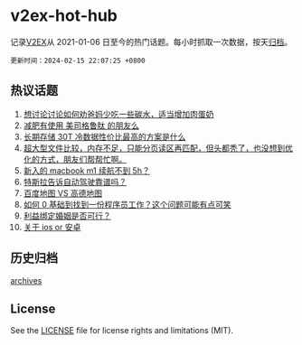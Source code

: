 # v2ex-hot-hub

 记录[V2EX](https://www.v2ex.com/)从 2021-01-06 日至今的热门话题。每小时抓取一次数据，按天[归档](archives)。

`更新时间：2024-02-15 22:07:25 +0800`

## 热议话题

1. [想讨论讨论如何劝爸妈少吃一些碳水，适当增加肉蛋奶](https://www.v2ex.com/t/1015676)
1. [减肥有使用 美司格鲁肽 的朋友么](https://www.v2ex.com/t/1015678)
1. [长期存储 30T 冷数据性价比最高的方案是什么](https://www.v2ex.com/t/1015673)
1. [超大型文件比较，内存不足，只能分页读区再匹配，但头都秃了，也没想到优化的方式，朋友们帮帮忙啊。](https://www.v2ex.com/t/1015733)
1. [新入的 macbook m1 续航不到 5h？](https://www.v2ex.com/t/1015666)
1. [特斯拉告诉自动驾驶靠谱吗？](https://www.v2ex.com/t/1015687)
1. [百度地图 VS 高德地图](https://www.v2ex.com/t/1015695)
1. [如何 0 基础到找到一份程序员工作？这个问题可能有点可笑](https://www.v2ex.com/t/1015757)
1. [利益绑定婚姻是否可行？](https://www.v2ex.com/t/1015705)
1. [关于 ios or 安卓](https://www.v2ex.com/t/1015660)

## 历史归档

[archives](archives)

## License

See the [LICENSE](LICENSE) file for license rights and limitations (MIT).
